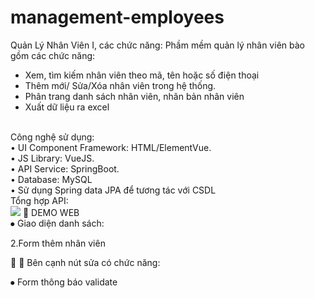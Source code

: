 # management-employees
Quản Lý Nhân Viên
I, các chức năng:
Phầm mềm quản lý nhân viên bào gồm các chức năng:
- Xem, tìm kiếm nhân viên theo mã, tên hoặc số điện thoại
- Thêm mới/ Sửa/Xóa nhân viên trong hệ thống.
- Phân trang danh sách nhân viên, nhân bản nhân viên
- Xuất dữ liệu ra excel
<br/>
Công nghệ sử dụng:
<br/>
• UI Component Framework: HTML/ElementVue.
<br/>
• JS Library: VueJS.
<br/>
• API Service: SpringBoot.
<br/>
• Database: MySQL
<br/>
• Sử dụng Spring data JPA để tương tác với CSDL
<br/>
Tổng hợp API:      <br/>
  <image src="src/main/resources/image/dsfd.PNG"/>       
DEMO WEB <br/>
⦁	Giao diện danh sách: <br/>
 
2.Form thêm nhân viên <br/>
 

⦁	Bên cạnh nút sửa có chức năng: <br/>
 
⦁	Form thông báo validate 
 
